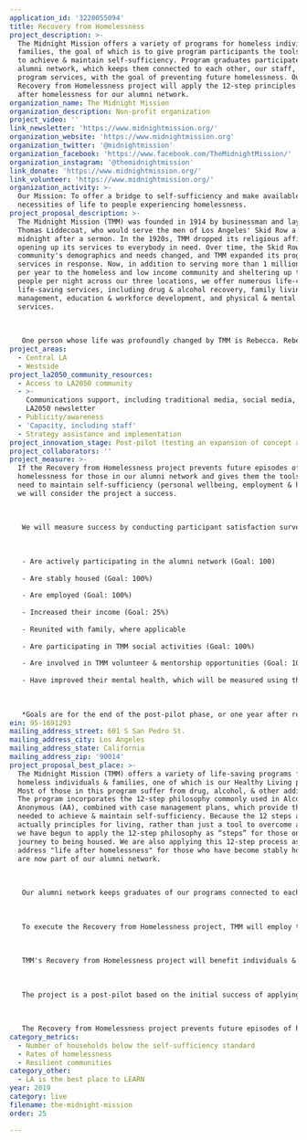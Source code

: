 ```yaml
---
application_id: '3220055094'
title: Recovery from Homelessness
project_description: >-
  The Midnight Mission offers a variety of programs for homeless individuals &
  families, the goal of which is to give program participants the tools needed
  to achieve & maintain self-sufficiency. Program graduates participate in our
  alumni network, which keeps them connected to each other, our staff, & our
  program services, with the goal of preventing future homelessness. Our
  Recovery from Homelessness project will apply the 12-step principles to life
  after homelessness for our alumni network.
organization_name: The Midnight Mission
organization_description: Non-profit organization
project_video: ''
link_newsletter: 'https://www.midnightmission.org/'
organization_website: 'https://www.midnightmission.org'
organization_twitter: '@midnightmission'
organization_facebook: 'https://www.facebook.com/TheMidnightMission/'
organization_instagram: '@themidnightmission'
link_donate: 'https://www.midnightmission.org/'
link_volunteer: 'https://www.midnightmission.org/'
organization_activity: >-
  Our Mission: To offer a bridge to self-sufficiency and make available the
  necessities of life to people experiencing homelessness.
project_proposal_description: >-
  The Midnight Mission (TMM) was founded in 1914 by businessman and lay minister
  Thomas Liddecoat, who would serve the men of Los Angeles' Skid Row a meal at
  midnight after a sermon. In the 1920s, TMM dropped its religious affiliation,
  opening up its services to everybody in need. Over time, the Skid Row
  community's demographics and needs changed, and TMM expanded its program
  services in response. Now, in addition to serving more than 1 million meals
  per year to the homeless and low income community and sheltering up to 1,000
  people per night across our three locations, we offer numerous life-changing &
  life-saving services, including drug & alcohol recovery, family living, case
  management, education & workforce development, and physical & mental health
  services.
   
   
   
   One person whose life was profoundly changed by TMM is Rebecca. Rebecca never dreamed that she and her young son would end up homeless. She had all the ingredients necessary to live a happy, successful life - a college degree, a good job at Boeing - but she developed a drug problem and was unable to stop. Eventually, she lost everything and she and her son ended up on the streets. "With God's loving grace and a lot of hard work," as she puts it, she was able to get sober and it was then that she started to pick up the pieces of her life. She got a full-time job at a restaurant, but still couldn't afford her own apartment. She and her son were living in horrible conditions. Fortunately, a friend told her about TMM's Family Living program, and she turned to them for help. She was given a case manager who created a plan for her to become successful in every area of her life - sobriety, family & employment. While in the program, she completed school to become a surgical technologist while working as a barista and saving money. When she graduated from the program, she found rewarding work immediately at a hospital. Her son is thriving, involved with little league, camp and swimming. He doesn't remember the struggles they faced together when he was a toddler. In fact, his memories of TMM's Family Living program are those of a loving home - not a traumatic shelter. "I never imagined life could be this amazing and full," says Rebecca.
project_areas:
  - Central LA
  - Westside
project_la2050_community_resources:
  - Access to LA2050 community
  - >-
    Communications support, including traditional media, social media, and
    LA2050 newsletter
  - Publicity/awareness
  - 'Capacity, including staff'
  - Strategy assistance and implementation
project_innovation_stage: Post-pilot (testing an expansion of concept after initially successful pilot)
project_collaborators: ''
project_measure: >-
  If the Recovery from Homelessness project prevents future episodes of
  homelessness for those in our alumni network and gives them the tools they
  need to maintain self-sufficiency (personal wellbeing, employment & housing),
  we will consider the project a success. 
   
   
   
   We will measure success by conducting participant satisfaction surveys biannually. We will also create and track critical success factors, including the number of those in our alumni network who:
   
   
   
   - Are actively participating in the alumni network (Goal: 100)
   
   - Are stably housed (Goal: 100%)
   
   - Are employed (Goal: 100%)
   
   - Increased their income (Goal: 25%)
   
   - Reunited with family, where applicable
   
   - Are participating in TMM social activities (Goal: 100%)
   
   - Are involved in TMM volunteer & mentorship opportunities (Goal: 100%)
   
   - Have improved their mental health, which will be measured using the Beck Anxiety & Depression Inventory Scale (Goal: 100%)
   
   
   
   *Goals are for the end of the post-pilot phase, or one year after receiving funding & support from LA2050
ein: 95-1691293
mailing_address_street: 601 S San Pedro St.
mailing_address_city: Los Angeles
mailing_address_state: California
mailing_address_zip: '90014'
project_proposal_best_place: >-
  The Midnight Mission (TMM) offers a variety of life-saving programs for
  homeless individuals & families, one of which is our Healthy Living program.
  Most of those in this program suffer from drug, alcohol, & other addictions.
  The program incorporates the 12-step philosophy commonly used in Alcoholics
  Anonymous (AA), combined with case management plans, which provide the tools
  needed to achieve & maintain self-sufficiency. Because the 12 steps are
  actually principles for living, rather than just a tool to overcome addiction,
  we have begun to apply the 12-step philosophy as “steps” for those on their
  journey to being housed. We are also applying this 12-step process as a way to
  address "life after homelessness" for those who have become stably housed &
  are now part of our alumni network.
   
   
   
   Our alumni network keeps graduates of our programs connected to each other, our staff, & TMM's services and resources, with the goal of preventing future episodes of homelessness. TMM has seen that living happily and successfully after experiencing homelessness is highly dependent upon one's general wellbeing, ability to prioritize life’s challenges, & moving in a positive direction, all of which the 12 steps effectively address. 
   
   
   
   To execute the Recovery from Homelessness project, TMM will employ the 12-step philosophy in program participants’ aftercare plans, & hold regular support meetings for program alumni that incorporate 12-step ideas. 
   
   
   
   TMM's Recovery from Homelessness project will benefit individuals & families who are currently receiving shelter & services as well as those who have graduated from our programs & have exited to stable housing.
   
   
   
   The project is a post-pilot based on the initial success of applying 12-step principles to help those in our alumni network. The timeline for this project is ongoing. TMM will collect surveys & critical success factor data & use it to evaluate the project’s effectiveness after one year of implementation.
   
   
   
   The Recovery from Homelessness project prevents future episodes of homelessness by using a 12-step process that provides support, encouragement & accountability for people who want to overcome their barriers to success. Each participant will identify their own “steps,” based loosely on AA. For example: Acknowledging that life is unmanageable because of homelessness, that homelessness may not be immediately overcome, that we can inventory & account for our actions that led to homelessness, that we can forgive ourselves for our past mistakes & identify potential mistakes before we make them, that once we are stable, we should help those still struggling. Our project helps build resilient communities by keeping those who have experienced homelessness connected to each other through social activities & volunteer & mentorship opportunities. We will measure & evaluate the project's success by surveying our current program participants & alumni network & tracking critical success factors.
category_metrics:
  - Number of households below the self-sufficiency standard
  - Rates of homelessness
  - Resilient communities
category_other:
  - LA is the best place to LEARN
year: 2019
category: live
filename: the-midnight-mission
order: 25

---
```

